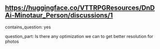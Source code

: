 ## https://huggingface.co/VTTRPGResources/DnDAi-Minotaur_Person/discussions/1

contains_question: yes

question_part: Is there any optimization we can to get better resolution for photos